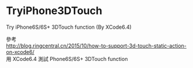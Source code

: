 # TryiPhone3DTouch
Try iPhone6S/6S+ 3DTouch function (By XCode6.4)

參考</br>
http://blog.ringcentral.cn/2015/10/how-to-support-3d-touch-static-action-on-xcode6/</br>
用 XCode6.4 測試 Phone6S/6S+ 3DTouch function
